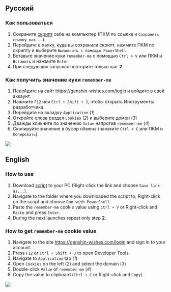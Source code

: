 ## Русский
### Как пользоваться
1. Сохраните [скрипт](https://raw.githubusercontent.com/DmitryArtyomov/genshin-wishes-import/master/import-wishes.ps1 "скрипт") себе на компьютер (ПКМ по ссылке и `Сохранить ссылку как...`).
2. Перейдите в папку, куда вы сохранили скрипт, нажмите ПКМ по скрипту и выберите `Выполнить с помощью PowerShell`
3. Вставьте значение куки `remember-me` с помощью `Ctrl + V` или ПКМ и `Вставить` и нажмите `Enter`.
4. При следующих запусках повторите только шаг **2**.

### Как получить значение куки `remember-me`
1. Перейдите на сайт https://genshin-wishes.com/login и войдите в свой аккаунт.
2. Нажмите `F12` или `Ctrl + Shift + J`, чтобы открыть Инструменты разработчика.
3. Перейдите на вкладку `Application` (*1*)
4. Откройте слева раздел `Cookies` (*2*) и выберите домен (*3*)
5. Дважды кликните по значению `Value` напротив `remember-me` (*4*)
6. Скопируйте значение в буфер обмена (нажмите `Ctrl + C` или ПКМ и `Копировать`).

![](https://i.imgur.com/HxD10ZX.png)

## English
### How to use
1. Download [script](https://raw.githubusercontent.com/DmitryArtyomov/genshin-wishes-import/master/import-wishes.ps1 "script") to your PC (Right-click the link and choose `Save link as...`).
2. Navigate to the folder where you downloaded the script to, Right-click on the script and choose `Run with PowerShell`.
3. Paste the `remember-me` cookie value using `Ctrl + V` or Right-click and `Paste` and press `Enter`.
4. During the next launches repeat only step **2**.

### How to get `remember-me` cookie value
1. Navigate to the site https://genshin-wishes.com/login and sign in to your account.
2. Press `F12` or `Ctrl + Shift + J` to open Developer Tools.
3. Navigate to `Application` tab (*1*)
4. Open `Cookies` on the left (*2*) and select the domain (*3*)
5. Double-click `Value` of `remember-me` (*4*)
6. Copy the value to clipboard (`Ctrl + C` or Right-click and `Copy`).

![](https://i.imgur.com/HxD10ZX.png)
